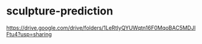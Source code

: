 # sculpture-prediction
https://drive.google.com/drive/folders/1LeRtIyQYUWqtn16F0MqoBAC5MDJlFtu4?usp=sharing
